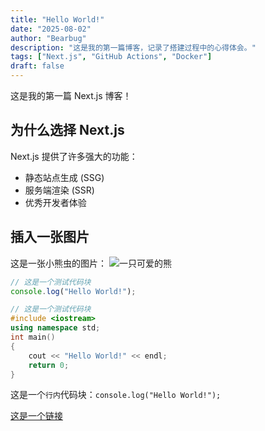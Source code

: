 ```yaml
---
title: "Hello World!"
date: "2025-08-02"
author: "Bearbug"
description: "这是我的第一篇博客，记录了搭建过程中的心得体会。"
tags: ["Next.js", "GitHub Actions", "Docker"]
draft: false
---
```


这是我的第一篇 Next.js 博客！

## 为什么选择 Next.js

Next.js 提供了许多强大的功能：

- 静态站点生成 (SSG)
- 服务端渲染 (SSR)
- 优秀开发者体验

## 插入一张图片

这是一张小熊虫的图片：
![一只可爱的熊](https://pub.bearbug.dpdns.org/1754060052683-bearbug-confidence.png "自信")

```javaScript
// 这是一个测试代码块
console.log("Hello World!");
```

```c++
// 这是一个测试代码块
#include <iostream>
using namespace std;
int main()
{
    cout << "Hello World!" << endl;
    return 0;
}
```

这是一个`行内`代码块：`console.log("Hello World!");`

[这是一个链接](https://vibe.us)

